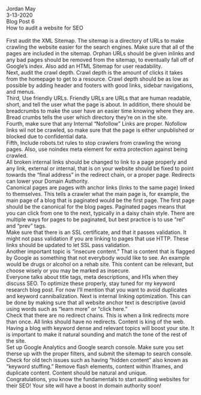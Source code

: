 Jordan May<br>
3-13-2020<br>
Blog Post 6<br>
How to audit a website for SEO<br><br>
First audit the XML Sitemap. The sitemap is a directory of URLs to make crawling the website easier for the search engines. Make sure that all of the pages are included in the sitemap. Orphan URLs should be given inlinks and any bad pages should be removed from the sitemap, to eventually fall off of Google’s index. Also add an HTML Sitemap for user readability.<br>
Next, audit the crawl depth. Crawl depth is the amount of clicks it takes from the homepage to get to a resource. Crawl depth should be as low as possible by adding header and footers with good links, sidebar navigations, and menus. <br>
Third, Use friendly URLs. Friendly URLs are URLs that are human readable, short, and tell the user what the page is about. In addition, there should be breadcrumbs to make the user have an easier time knowing where they are. Bread crumbs tells the user which directory they’re on in the site.<br>
Fourth, make sure that any Internal “Nofollow” Links are proper. Nofollow links wil not be crawled, so make sure that the page is either unpublished or blocked due to confidential data.<br>
Fifth, Include robots.txt rules to stop crawlers from crawling the wrong pages. Also, use noindex meta element for extra protection against being crawled.<br>
All broken internal links should be changed to link to a page properly and any link, external or internal, that is on your website should be fixed to point towards the “final address” in the redirect chain, or a proper page. Redirects can lower your Domain Authority.<br>
Canonical pages are pages with anchor links (links to the same page) linked to themselves. This tells a crawler what the main page is, for example, the main page of a blog that is paginated would be the first page. The first page should be the canonical for the blog pages. Paginated pages means that you can click from one to the next, typically in a daisy chain style. There are multiple ways for pages to be paginated, but best practice is to use “rel” and “prev” tags.<br>
Make sure that there is an SSL certificate, and that it passes validation. It might not pass validation if you are linking to pages that use HTTP. These links should be updated to let SSL pass validation.<br>
Another important topic is “insecure content.” That is content that is flagged by Google as something that not everybody would like to see. An example would be drugs or alcohol on a rehab site. This content can be relevant, but choose wisely or you may be marked as insecure.<br>
Everyone talks about title tags, meta descriptions, and H1s when they discuss SEO. To optimize these properly, stay tuned for my keyword research blog post. For now I’ll mention that you want to avoid duplicates and keyword cannibalization. 
Next is internal linking optimization. This can be done by making sure that all website anchor text is descriptive (avoid using words such as “learn more” or “click here.”<br>
Check that there are no redirect chains. This is when a link redirects more than once. All links should have no redirects. 
Content is king of the web. Having a blog with keyword dense and relevant topics will boost your site. It is important to make it natural sounding and match the tone of the rest of the site. <br>
Set up Google Analytics and Google search console. Make sure you set therse up with the proper filters, and submit the sitemap to search console. <br>
Check for old tech issues such as having “hidden content” also known as “keyword stuffing.” Remove flash elements, content within Iframes, and duplicate content. Content should be natural and unique.<br>
Congratulations, you know the fundamentals to start auditing websites for their SEO! Your site will have a boost in domain authority soon!
